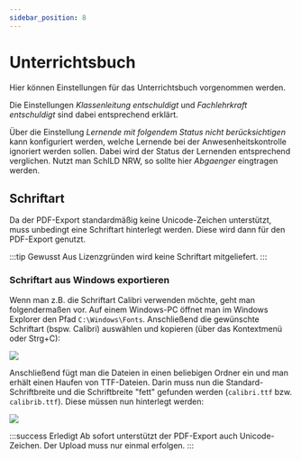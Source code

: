 ```yaml
---
sidebar_position: 8
---
```


# Unterrichtsbuch

Hier können Einstellungen für das Unterrichtsbuch vorgenommen werden.

Die Einstellungen *Klassenleitung entschuldigt* und *Fachlehrkraft entschuldigt* sind dabei entsprechend erklärt.

Über die Einstellung *Lernende mit folgendem Status nicht berücksichtigen* kann konfiguriert werden, welche Lernende
bei der Anwesenheitskontrolle ignoriert werden sollen. Dabei wird der Status der Lernenden entsprechend verglichen. 
Nutzt man SchILD NRW, so sollte hier *Abgaenger* eingtragen werden.

## Schriftart

Da der PDF-Export standardmäßig keine Unicode-Zeichen unterstützt, muss unbedingt eine Schriftart hinterlegt werden. Diese
wird dann für den PDF-Export genutzt.

:::tip Gewusst
Aus Lizenzgründen wird keine Schriftart mitgeliefert.
:::

### Schriftart aus Windows exportieren

Wenn man z.B. die Schriftart Calibri verwenden möchte, geht man folgendermaßen vor. Auf einem Windows-PC öffnet man im
Windows Explorer den Pfad `C:\Windows\Fonts`. Anschließend die gewünschte Schriftart (bspw. Calibri) auswählen und kopieren
(über das Kontextmenü oder Strg+C):

![](/img/docs/export-windows-font.png)

Anschließend fügt man die Dateien in einen beliebigen Ordner ein und man erhält einen Haufen von TTF-Dateien. Darin muss
nun die Standard-Schriftbreite und die Schriftbreite "fett" gefunden werden (`calibri.ttf` bzw. `calibrib.ttf`). Diese
müssen nun hinterlegt werden:

![](/img/docs/import-calibri.png)

:::success Erledigt
Ab sofort unterstützt der PDF-Export auch Unicode-Zeichen. Der Upload muss nur einmal erfolgen.
:::
